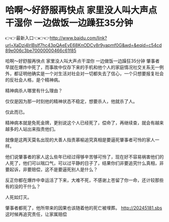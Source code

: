 # 哈啊～好舒服再快点 家里没人叫大声点干湿你 一边做饭一边躁狂35分钟

👉👉最新入口👈👉👉http://www.baidu.com/link?url=XaDzi4lrlBsIf7hc43pQAeEvE68KnODCy8r9yapmf0G&wd=&eqid=c54cd89e006c3be70000000466c61f85

哈啊～好舒服再快点 家里没人叫大声点干湿你 一边做饭一边躁狂35分钟
肇事者早就在爆炸中死了，而事故中仅存下来的手机和他个人的家庭情况社交关系无一例外，都证明他确实是一个对生活对社会对一切都失去了信心，一个只想要报复社会的反社会人格，是个精神病。

精神病杀人哪里有什么理由？

仅仅是因为那一时刻他的精神状态不稳定，想要杀人，他就杀了人。

仅此而已。

精神病本就是免死金牌，更别说这个人已经死了，偿命了，再继续查，就会有越来越多的人站出来指责他们。

就像是这两天莫名出现的大善人指责慕榆追究真相是要逼死肇事者可怜的家人一样。

他们说肇事者的家人这么些年已经过得够辛苦够可怜了，现在好不容易祸害他们的人死了，他们可以喘口气，可以过平静的日子了，结果你们非要追究什么真相，非要起诉，非要赔偿，这不是要逼死别人是什么？

反正你都在爆炸中幸运活了下来，大难不死，不感谢上苍留了你一命，还计较那些有的没的干什么？

人死如灯灭。

肇事者都死了，他所带来的因果也该随着他的死亡被埋葬。
http://20245181.sbs
这时候再追究责任，让家属赔偿
